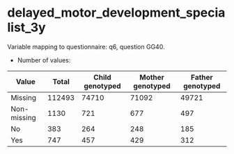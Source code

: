 # delayed_motor_development_specialist_3y
Variable mapping to questionnaire: q6, question GG40.
- Number of values:

| Value | Total | Child genotyped | Mother genotyped | Father genotyped |
| ----- | ----- | --------------- | ---------------- | ---------------- |
| Missing | 112493 | 74710 | 71092 | 49721 |
| Non-missing | 1130 | 721 | 677 | 497 |
| No | 383 | 264 | 248 |185 |
| Yes | 747 | 457 | 429 |312 |



